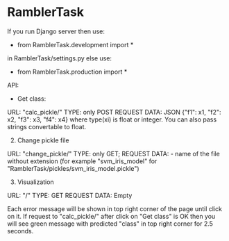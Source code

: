 # RamblerTask

If you run Django server then use:

* from RamblerTask.development import *

in RamblerTask/settings.py else use:

* from RamblerTask.production import *

API:

 * Get class:

URL: "calc_pickle/"
TYPE: only POST
REQUEST DATA: JSON {"f1": x1, "f2": x2, "f3": x3, "f4": x4} where type(xi) is float or integer. You can also pass strings convertable to float.


2. Change pickle file

URL: "change_pickle/"
TYPE: only GET;
REQUEST DATA: <pickle> - name of the file without extension (for example "svm_iris_model" for "RamblerTask/pickles/svm_iris_model.pickle")

3. Visualization

URL: "/"
TYPE: GET
REQUEST DATA: Empty

Each error message will be shown in top right corner of the page until click on it. If request to "calc_pickle/" after click on "Get class" is OK then you will see green message with predicted "class" in top right corner for 2.5 seconds.
